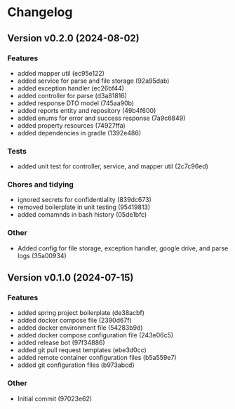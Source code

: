 # Changelog

## Version v0.2.0 (2024-08-02)

### Features

- added mapper util (ec95e122)
- added service for parse and file storage (92a95dab)
- added exception handler (ec26bf44)
- added controller for parse (d3a81816)
- added response DTO model (745aa90b)
- added reports entity and repository (49b4f600)
- added enums for error and success response (7a9c6849)
- added property resources (74927ffa)
- added dependencies in gradle (1392e486)

### Tests

- added unit test for controller, service, and mapper util (2c7c96ed)

### Chores and tidying

- ignored secrets for confidentiality (839dc673)
- removed boilerplate in unit testing (95419813)
- added comamnds in bash history (05de1bfc)

### Other

- Added config for file storage, exception handler, google drive, and parse logs (35a00934)

## Version v0.1.0 (2024-07-15)

### Features

- added spring project boilerplate (de38acbf)
- added docker compose file (2390d67f)
- added docker environment file (54283b9d)
- added docker compose configuration file (243e06c5)
- added release bot (97f34886)
- added git pull request templates (ebe3d0cc)
- added remote container configuration files (b5a559e7)
- added git configuration files (b973abcd)

### Other

- Initial commit (97023e62)

